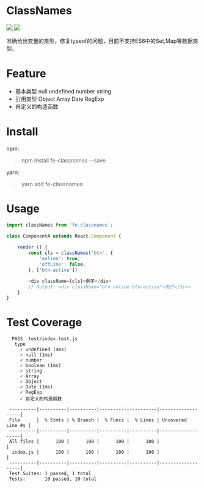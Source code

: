 # ClassNames

<html>
<p>
    <a href="#backers" alt="Backers on Open Collective">
        <img src="https://img.shields.io/github/issues/stevenwujianpeng/fe-classNames.svg" />
    </a>
    <a href="#backers" alt="Backers on Open Collective">
        <img src="https://img.shields.io/github/license/stevenwujianpeng/fe-classNames.svg" />
    </a>
</p>
</html>

准确给出变量的类型，修复typeof的问题，目前不支持ES6中的Set,Map等数据类型。


# Feature
- 基本类型 null undefined number string 
- 引用类型 Object Array Date RegExp 
- 自定义的构造函数

# Install
npm: 
> npm install fe-classnames --save

yarn:
> yarn add fe-classnames

# Usage

```javascript
import classNames from 'fe-classnames';

class ComponentA extends React.Component {
    
    render () {
        const cls = classNames('btn', {
            'online': true,
            'offLine': false,
        }, ['btn-active'])

        <div className={cls}>例子</div>
        // Output: <div className="btn online btn-active">例子</div>
    }
}
```

# Test Coverage

```
  PASS  test/index.test.js
   type
     ✓ undefined (4ms)
     ✓ null (1ms)
     ✓ number
     ✓ boolean (1ms)
     ✓ string
     ✓ Array
     ✓ Object
     ✓ Date (1ms)
     ✓ RegExp
     ✓ 自定义的构造函数
 
 ----------|----------|----------|----------|----------|-------------------|
 File      |  % Stmts | % Branch |  % Funcs |  % Lines | Uncovered Line #s |
 ----------|----------|----------|----------|----------|-------------------|
 All files |      100 |      100 |      100 |      100 |                   |
  index.js |      100 |      100 |      100 |      100 |                   |
 ----------|----------|----------|----------|----------|-------------------|
 Test Suites: 1 passed, 1 total
 Tests:       10 passed, 10 total

```

